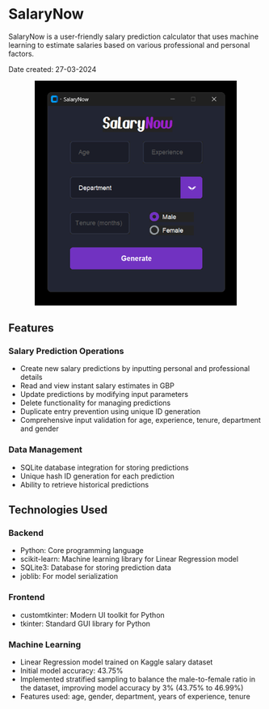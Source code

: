 # SalaryNow
SalaryNow is a user-friendly salary prediction calculator that uses machine learning to estimate salaries based on various professional and personal factors.

Date created: 27-03-2024

<div align="center">
  <img src="image.png" alt="alt text" width="400">
</div>

## Features

### Salary Prediction Operations
- Create new salary predictions by inputting personal and professional details
- Read and view instant salary estimates in GBP
- Update predictions by modifying input parameters
- Delete functionality for managing predictions
- Duplicate entry prevention using unique ID generation
- Comprehensive input validation for age, experience, tenure, department and gender

### Data Management
- SQLite database integration for storing predictions
- Unique hash ID generation for each prediction
- Ability to retrieve historical predictions

## Technologies Used

### Backend
- Python: Core programming language
- scikit-learn: Machine learning library for Linear Regression model
- SQLite3: Database for storing prediction data
- joblib: For model serialization

### Frontend
- customtkinter: Modern UI toolkit for Python
- tkinter: Standard GUI library for Python

### Machine Learning
- Linear Regression model trained on Kaggle salary dataset
- Initial model accuracy: 43.75%
- Implemented stratified sampling to balance the male-to-female ratio in the dataset, improving model accuracy by 3% (43.75% to 46.99%)
- Features used: age, gender, department, years of experience, tenure
